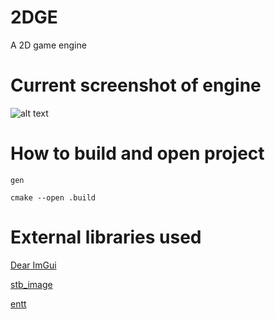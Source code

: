 # 2DGE
A 2D game engine

# Current screenshot of engine
![alt text](https://dragonloli.s-ul.eu/PtPZuuIW.gif "Drawing a sprite")

# How to build and open project
```
gen

cmake --open .build
```

# External libraries used
[Dear ImGui](https://github.com/ocornut/imgui)

[stb_image](https://github.com/nothings/stb#stb_libs)

[entt](https://github.com/skypjack/entt)